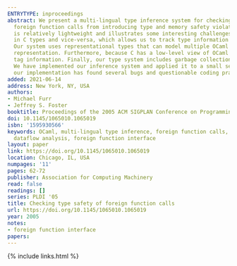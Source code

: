 ```yaml
---
ENTRYTYPE: inproceedings
abstract: We present a multi-lingual type inference system for checking type safety across a foreign function interface. The goal of our system is to prevent
  foreign function calls from introducing type and memory safety violations into an otherwise safe language. Our system targets OCaml's FFI to C, which
  is relatively lightweight and illustrates some interesting challenges in multi-lingual type inference. The type language in our system embeds OCaml types
  in C types and vice-versa, which allows us to track type information accurately even through the foreign language, where the original types are lost.
  Our system uses representational types that can model multiple OCaml types, because C programs can observe that many OCaml types have the same physical
  representation. Furthermore, because C has a low-level view of OCaml data, our inference system includes a dataflow analysis to track memory offsets and
  tag information. Finally, our type system includes garbage collection information to ensure that pointers from the FFI to the OCaml heap are tracked properly.
  We have implemented our inference system and applied it to a small set of benchmarks. Our results show that programmers do misuse these interfaces, and
  our implementation has found several bugs and questionable coding practices in our benchmarks.
added: 2021-06-14
address: New York, NY, USA
authors:
- Michael Furr
- Jeffrey S. Foster
booktitle: Proceedings of the 2005 ACM SIGPLAN Conference on Programming Language Design and Implementation
doi: 10.1145/1065010.1065019
isbn: '1595930566'
keywords: OCaml, multi-lingual type inference, foreign function calls, representational type, flow-sensitive type system, FFI, multi-lingual type system,
  dataflow analysis, foreign function interface
layout: paper
link: https://doi.org/10.1145/1065010.1065019
location: Chicago, IL, USA
numpages: '11'
pages: 62-72
publisher: Association for Computing Machinery
read: false
readings: []
series: PLDI '05
title: Checking type safety of foreign function calls
url: https://doi.org/10.1145/1065010.1065019
year: 2005
notes:
- foreign function interface
papers:
---
```

{% include links.html %}
